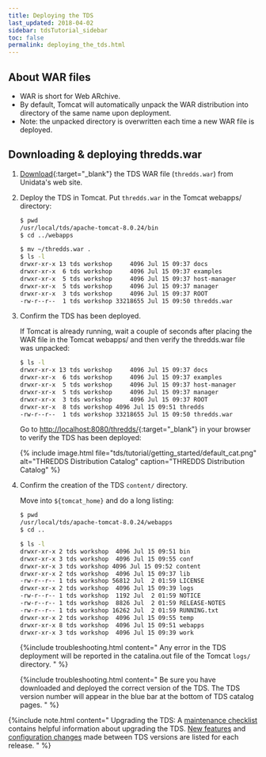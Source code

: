 ```yaml
---
title: Deploying the TDS 
last_updated: 2018-04-02
sidebar: tdsTutorial_sidebar
toc: false
permalink: deploying_the_tds.html
---
```


## About WAR files

* WAR is short for Web ARchive.
* By default, Tomcat will automatically unpack the WAR distribution into directory of the same name upon deployment.
* Note: the unpacked directory is overwritten each time a new WAR file is deployed.

## Downloading & deploying thredds.war

1. [Download](http://www.unidata.ucar.edu/downloads/thredds/index.jsp){:target="_blank"} the TDS WAR file (`thredds.war`) from Unidata's web site.


2. Deploy the TDS in Tomcat.
   Put `thredds.war` in the Tomcat webapps/ directory:

   ~~~bash
   $ pwd
   /usr/local/tds/apache-tomcat-8.0.24/bin
   $ cd ../webapps

   $ mv ~/thredds.war .
   $ ls -l
   drwxr-xr-x 13 tds workshop     4096 Jul 15 09:37 docs
   drwxr-xr-x  6 tds workshop     4096 Jul 15 09:37 examples
   drwxr-xr-x  5 tds workshop     4096 Jul 15 09:37 host-manager
   drwxr-xr-x  5 tds workshop     4096 Jul 15 09:37 manager
   drwxr-xr-x  3 tds workshop     4096 Jul 15 09:37 ROOT
   -rw-r--r--  1 tds workshop 33218655 Jul 15 09:50 thredds.war
   ~~~

3. Confirm the TDS has been deployed.

   If Tomcat is already running, wait a couple of seconds after placing the WAR file in the Tomcat webapps/ and then verify the thredds.war file was unpacked:

   ~~~bash
   $ ls -l
   drwxr-xr-x 13 tds workshop     4096 Jul 15 09:37 docs
   drwxr-xr-x  6 tds workshop     4096 Jul 15 09:37 examples
   drwxr-xr-x  5 tds workshop     4096 Jul 15 09:37 host-manager
   drwxr-xr-x  5 tds workshop     4096 Jul 15 09:37 manager
   drwxr-xr-x  3 tds workshop     4096 Jul 15 09:37 ROOT
   drwxr-xr-x  8 tds workshop 4096 Jul 15 09:51 thredds
   -rw-r--r--  1 tds workshop 33218655 Jul 15 09:50 thredds.war
   ~~~

   Go to [http://localhost:8080/thredds/](http://localhost:8080/thredds/){:target="_blank"}  in your browser to verify the TDS has been deployed:

   {% include image.html file="tds/tutorial/getting_started/default_cat.png" alt="THREDDS Distribution Catalog" caption="THREDDS Distribution Catalog" %}


4. Confirm the creation of the TDS `content/` directory.

   Move into `${tomcat_home}` and do a long listing:

   ~~~bash
   $ pwd
   /usr/local/tds/apache-tomcat-8.0.24/webapps
   $ cd ..

   $ ls -l
   drwxr-xr-x 2 tds workshop  4096 Jul 15 09:51 bin
   drwxr-xr-x 3 tds workshop  4096 Jul 15 09:55 conf
   drwxr-xr-x 3 tds workshop 4096 Jul 15 09:52 content
   drwxr-xr-x 2 tds workshop  4096 Jul 15 09:37 lib
   -rw-r--r-- 1 tds workshop 56812 Jul  2 01:59 LICENSE
   drwxr-xr-x 2 tds workshop  4096 Jul 15 09:39 logs
   -rw-r--r-- 1 tds workshop  1192 Jul  2 01:59 NOTICE
   -rw-r--r-- 1 tds workshop  8826 Jul  2 01:59 RELEASE-NOTES
   -rw-r--r-- 1 tds workshop 16262 Jul  2 01:59 RUNNING.txt
   drwxr-xr-x 2 tds workshop  4096 Jul 15 09:55 temp
   drwxr-xr-x 8 tds workshop  4096 Jul 15 09:51 webapps
   drwxr-xr-x 3 tds workshop  4096 Jul 15 09:39 work
   ~~~

   {%include troubleshooting.html content="
   Any error in the TDS deployment will be reported in the catalina.out file of the Tomcat `logs/` directory.
   " %}

   {%include troubleshooting.html content="
   Be sure you have downloaded and deployed the correct version of the TDS.
   The TDS version number will appear in the blue bar at the bottom of TDS catalog pages.
   " %}

{%include note.html content="
Upgrading the TDS: A [maintenance checklist](updateme.html) contains helpful information about upgrading the TDS.
[New features](updateme.html) and [configuration changes](updateme.html) made between TDS versions are listed for each release.
" %}

